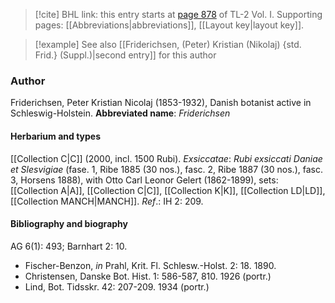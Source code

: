 > [!cite] BHL link: this entry starts at [page 878](https://www.biodiversitylibrary.org/page/33121009) of TL-2 Vol. I.
> Supporting pages: [[Abbreviations|abbreviations]], [[Layout key|layout key]].

> [!example] See also [[Friderichsen, (Peter) Kristian (Nikolaj) {std. Frid.} (Suppl.)|second entry]] for this author

### Author

Friderichsen, Peter Kristian Nicolaj (1853-1932), Danish botanist active in Schleswig-Holstein. 
**Abbreviated name**: *Friderichsen*

#### Herbarium and types

[[Collection C|C]] (2000, incl. 1500 Rubi).
*Exsiccatae*: *Rubi exsiccati Daniae et Slesvigiae* (fase. 1, Ribe 1885 (30 nos.), fasc. 2, Ribe 1887 (30 nos.), fasc. 3, Horsens 1888), with Otto Carl Leonor Gelert (1862-1899), sets: [[Collection A|A]], [[Collection C|C]], [[Collection K|K]], [[Collection LD|LD]], [[Collection MANCH|MANCH]].
*Ref*.: IH 2: 209.

#### Bibliography and biography

AG 6(1): 493; Barnhart 2: 10.
- Fischer-Benzon, *in* Prahl, Krit. Fl. Schlesw.-Holst. 2: 18. 1890.
- Christensen, Danske Bot. Hist. 1: 586-587, 810. 1926 (portr.)
- Lind, Bot. Tidsskr. 42: 207-209. 1934 (portr.)

